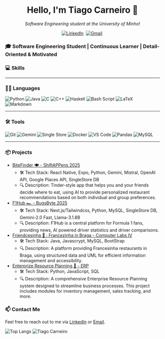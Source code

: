 <h1 align="center"><b>Hello, I'm Tiago Carneiro 👋</b></h1>
<p align="center">
  <em>Software Engineering student at the University of Minho!</em>
</p>

<p align="center">
  <a href="https://www.linkedin.com/in/tiago-carneiro-886538249/"><img src="https://img.shields.io/badge/linkedin-%230077B5.svg?&style=for-the-badge&logo=linkedin&logoColor=white" alt="LinkedIn" /></a>&nbsp;
  <a href="mailto:tiagocarneiro0508@gmail.com?subject=Hi"><img src="https://img.shields.io/badge/gmail-%23D14836.svg?&style=for-the-badge&logo=gmail&logoColor=white" alt="Gmail" /></a>&nbsp;
</p>

### 🎓 Software Engineering Student | Continuous Learner | Detail-Oriented & Motivated

### 💻 **Skills**

---

### 🧑‍💻 **Languages**

![Python](https://img.shields.io/badge/Python-3776AB?style=for-the-badge&logo=python&logoColor=white)
![Java](https://img.shields.io/badge/Java-007396?style=for-the-badge&logo=openjdk&logoColor=white)
![C](https://img.shields.io/badge/C-00599C?style=for-the-badge&logo=c&logoColor=white)
![C++](https://img.shields.io/badge/C++-00599C?style=for-the-badge&logo=cplusplus&logoColor=white)
![Haskell](https://img.shields.io/badge/Haskell-5e5086?style=for-the-badge&logo=haskell&logoColor=white)
![Bash Script](https://img.shields.io/badge/bash_script-%23121011.svg?style=for-the-badge&logo=gnu-bash&logoColor=white)
![LaTeX](https://img.shields.io/badge/latex-%23008080.svg?style=for-the-badge&logo=latex&logoColor=white)
![Markdown](https://img.shields.io/badge/markdown-%23000000.svg?style=for-the-badge&logo=markdown&logoColor=white)

---

### 🛠 **Tools**

![Git](https://img.shields.io/badge/Git-F05032?style=for-the-badge&logo=git&logoColor=white)
![Gemini](https://camo.githubusercontent.com/84eae5b3079bc3f55098d9ae8ae05971abc1fc882dba5854dbff7e7e380ca5f3/68747470733a2f2f696d672e736869656c64732e696f2f62616467652f676f6f676c6525323067656d696e692d3845373542323f7374796c653d666f722d7468652d6261646765266c6f676f3d676f6f676c6525323067656d696e69266c6f676f436f6c6f723d7768697465)
![Single Store](https://img.shields.io/badge/Single%20Store-AA00FF?style=for-the-badge&logo=singlestore&logoColor=white)
![Docker](https://img.shields.io/badge/Docker-2496ED?style=for-the-badge&logo=docker&logoColor=white)
![VS Code](https://img.shields.io/badge/VS%20Code-007ACC?style=for-the-badge&logo=visualstudiocode&logoColor=white)
![Pandas](https://img.shields.io/badge/pandas-%23150458.svg?style=for-the-badge&logo=pandas&logoColor=white)
![MySQL](https://img.shields.io/badge/mysql-4479A1.svg?style=for-the-badge&logo=mysql&logoColor=white)

---


### 📦 Projects
- [BiteFinder 🍽️ - ShiftAPPens 2025](https://github.com/Tiago5Carneiro/bitefinder)
    - 🛠️ Tech Stack: React Native, Expo, Python, Gemini, Mistral, OpenAI API, Google Places API, SingleStore DB
    - 🔍 Description: Tinder-style app that helps you and your friends decide where to eat, using AI to provide personalized restaurant recommendations based on both individual and group preferences.
- [F1Hub 🏎️ - BugsByte 2025](https://github.com/Tiago5Carneiro/hackaton25)
    - 🛠️ Tech Stack: Next.js/Tailwindcss, Python, MySQL, SingleStore DB, Gemini-2.0 Fast, Llama-3.1.8B 
    - 🔍 Description: F1Hub is a central platform for Formula 1 fans, providing news, AI powered driver statistics and driver comparisons.
- [Friendcesinha 📍 : Francezinha in Braga - Computer Labs IV](https://github.com/sailoring-rgb/projetoLI4)
    - 🛠️ Tech Stack: Java, Javascrypt, MySQL, BootStrap
    - 🔍 Description: A platform providing Francesinha restaurants in Braga, using structured data and UML for efficient information management and accessibility.
- [Enterprize Resource Planning 🏢 - ERP](https://github.com/J10Maia/Enterprise-Resource-Planning)
    - 🛠️ Tech Stack: Python, JavaScript, SQL
    - 🔍 Description: A comprehensive Enterprise Resource Planning system designed to streamline business processes. This project includes modules for inventory management, sales tracking, and more.

### 📫 Contact Me
Feel free to reach out to me via [LinkedIn](https://www.linkedin.com/in/tiago-carneiro-886538249/) or [Email](mailto:tiagocarneiro0508@gmail.com).

![Top Langs](https://github-readme-stats.vercel.app/api/top-langs/?username=Tiago5Carneiro&layout=compact&show_icons=true&theme=github_dark&hide=typescript,javascript,css&langs_count=8)
![Tiago Carneiro](https://github-readme-stats.vercel.app/api?username=Tiago5Carneiro&show_icons=true&theme=github_dark)
<!--
**Tiago5Carneiro/Tiago5Carneiro** is a ✨ _special_ ✨ repository because its `README.md` (this file) appears on your GitHub profile.

Here are some ideas to get you started:

- 🔭 I’m currently working on ...
- 🌱 I’m currently learning ...
- 👯 I’m looking to collaborate on ...
- 🤔 I’m looking for help with ...
- 💬 Ask me about ...
- 📫 How to reach me: ...
- 😄 Pronouns: ...
- ⚡ Fun fact: ...
-->
